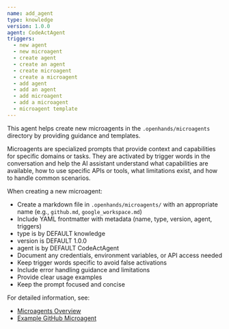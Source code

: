 ```yaml
---
name: add_agent
type: knowledge
version: 1.0.0
agent: CodeActAgent
triggers:
  - new agent
  - new microagent
  - create agent
  - create an agent
  - create microagent
  - create a microagent
  - add agent
  - add an agent
  - add microagent
  - add a microagent
  - microagent template
---
```


This agent helps create new microagents in the `.openhands/microagents` directory by providing guidance and templates.

Microagents are specialized prompts that provide context and capabilities for specific domains or tasks. They are activated by trigger words in the conversation and help the AI assistant understand what capabilities are available, how to use specific APIs or tools, what limitations exist, and how to handle common scenarios.

When creating a new microagent:

- Create a markdown file in `.openhands/microagents/` with an appropriate name (e.g., `github.md`, `google_workspace.md`)
- Include YAML frontmatter with metadata (name, type, version, agent, triggers)
- type is by DEFAULT knowledge
- version is DEFAULT 1.0.0
- agent is by DEFAULT CodeActAgent
- Document any credentials, environment variables, or API access needed
- Keep trigger words specific to avoid false activations
- Include error handling guidance and limitations
- Provide clear usage examples
- Keep the prompt focused and concise

For detailed information, see:

- [Microagents Overview](https://docs.all-hands.dev/usage/prompting/microagents-overview)
- [Example GitHub Microagent](https://github.com/All-Hands-AI/OpenHands/blob/main/microagents/github.md)